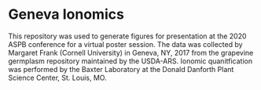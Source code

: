 # Geneva Ionomics
This repository was used to generate figures for presentation at the 2020 ASPB conference for a virtual poster session. The data was collected by Margaret Frank (Cornell University) in Geneva, NY, 2017 from the grapevine germplasm repository maintained by the USDA-ARS. Ionomic quanitfication was performed by the Baxter Laboratory at the Donald Danforth Plant Science Center, St. Louis, MO. 
